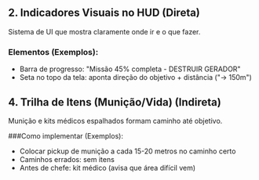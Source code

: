 
## 2. Indicadores Visuais no HUD (Direta)

Sistema de UI que mostra claramente onde ir e o que fazer.

### Elementos (Exemplos):
- Barra de progresso: "Missão 45% completa - DESTRUIR GERADOR"
- Seta no topo da tela: aponta direção do objetivo + distância ("→ 150m")

## 4. Trilha de Itens (Munição/Vida) (Indireta)

Munição e kits médicos espalhados formam caminho até objetivo.

###Como implementar (Exemplos):

- Colocar pickup de munição a cada 15-20 metros no caminho certo
- Caminhos errados: sem itens
- Antes de chefe: kit médico (avisa que área difícil vem)
